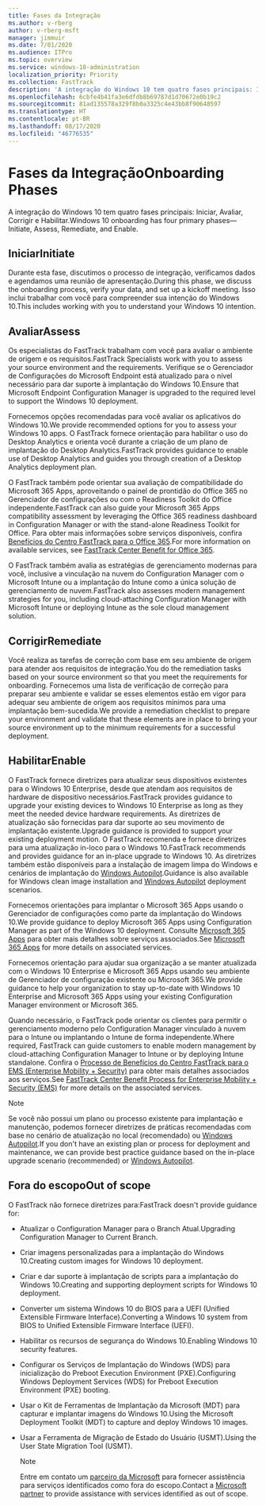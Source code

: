 ```yaml
---
title: Fases da Integração
ms.author: v-rberg
author: v-rberg-msft
manager: jimmuir
ms.date: 7/01/2020
ms.audience: ITPro
ms.topic: overview
ms.service: windows-10-administration
localization_priority: Priority
ms.collection: FastTrack
description: 'A integração do Windows 10 tem quatro fases principais: Iniciar, Avaliar, Corrigir e Habilitar.'
ms.openlocfilehash: 6cbfe4b41fa3e6dfdb8b69787d1d70672e0b19c2
ms.sourcegitcommit: 81ad135578a329f8b0a3325c4e43bb8f90648597
ms.translationtype: HT
ms.contentlocale: pt-BR
ms.lasthandoff: 08/17/2020
ms.locfileid: "46776535"
---
```

# <a name="onboarding-phases"></a><span data-ttu-id="dd109-103">Fases da Integração</span><span class="sxs-lookup"><span data-stu-id="dd109-103">Onboarding Phases</span></span>

<span data-ttu-id="dd109-104">A integração do Windows 10 tem quatro fases principais: Iniciar, Avaliar, Corrigir e Habilitar.</span><span class="sxs-lookup"><span data-stu-id="dd109-104">Windows 10 onboarding has four primary phases—Initiate, Assess, Remediate, and Enable.</span></span>

## <a name="initiate"></a><span data-ttu-id="dd109-105">Iniciar</span><span class="sxs-lookup"><span data-stu-id="dd109-105">Initiate</span></span>

<span data-ttu-id="dd109-106">Durante esta fase, discutimos o processo de integração, verificamos dados e agendamos uma reunião de apresentação.</span><span class="sxs-lookup"><span data-stu-id="dd109-106">During this phase, we discuss the onboarding process, verify your data, and set up a kickoff meeting.</span></span> <span data-ttu-id="dd109-107">Isso inclui trabalhar com você para compreender sua intenção do Windows 10.</span><span class="sxs-lookup"><span data-stu-id="dd109-107">This includes working with you to understand your Windows 10 intention.</span></span>

## <a name="assess"></a><span data-ttu-id="dd109-108">Avaliar</span><span class="sxs-lookup"><span data-stu-id="dd109-108">Assess</span></span>

<span data-ttu-id="dd109-109">Os especialistas do FastTrack trabalham com você para avaliar o ambiente de origem e os requisitos.</span><span class="sxs-lookup"><span data-stu-id="dd109-109">FastTrack Specialists work with you to assess your source environment and the requirements.</span></span> <span data-ttu-id="dd109-110">Verifique se o Gerenciador de Configurações do Microsoft Endpoint está atualizado para o nível necessário para dar suporte à implantação do Windows 10.</span><span class="sxs-lookup"><span data-stu-id="dd109-110">Ensure that Microsoft Endpoint Configuration Manager is upgraded to the required level to support the Windows 10 deployment.</span></span> 

<span data-ttu-id="dd109-111">Fornecemos opções recomendadas para você avaliar os aplicativos do Windows 10.</span><span class="sxs-lookup"><span data-stu-id="dd109-111">We provide recommended options for you to assess your Windows 10 apps.</span></span> <span data-ttu-id="dd109-112">O FastTrack fornece orientação para habilitar o uso do Desktop Analytics e orienta você durante a criação de um plano de implantação do Desktop Analytics.</span><span class="sxs-lookup"><span data-stu-id="dd109-112">FastTrack provides guidance to enable use of Desktop Analytics and guides you through creation of a Desktop Analytics deployment plan.</span></span>

<span data-ttu-id="dd109-113">O FastTrack também pode orientar sua avaliação de compatibilidade do Microsoft 365 Apps, aproveitando o painel de prontidão do Office 365 no Gerenciador de configurações ou com o Readiness Toolkit do Office independente.</span><span class="sxs-lookup"><span data-stu-id="dd109-113">FastTrack can also guide your Microsoft 365 Apps compatibility assessment by leveraging the Office 365 readiness dashboard in Configuration Manager or with the stand-alone Readiness Toolkit for Office.</span></span> <span data-ttu-id="dd109-114">Para obter mais informações sobre serviços disponíveis, confira [Benefícios do Centro FastTrack para o Office 365](O365-fasttrack-benefit-for-office-365.md).</span><span class="sxs-lookup"><span data-stu-id="dd109-114">For more information on available services, see [FastTrack Center Benefit for Office 365](O365-fasttrack-benefit-for-office-365.md).</span></span> 

<span data-ttu-id="dd109-115">O FastTrack também avalia as estratégias de gerenciamento modernas para você, inclusive a vinculação na nuvem do Configuration Manager com o Microsoft Intune ou a implantação do Intune como a única solução de gerenciamento de nuvem.</span><span class="sxs-lookup"><span data-stu-id="dd109-115">FastTrack also assesses modern management strategies for you, including cloud-attaching Configuration Manager with Microsoft Intune or deploying Intune as the sole cloud management solution.</span></span>

## <a name="remediate"></a><span data-ttu-id="dd109-116">Corrigir</span><span class="sxs-lookup"><span data-stu-id="dd109-116">Remediate</span></span>

<span data-ttu-id="dd109-117">Você realiza as tarefas de correção com base em seu ambiente de origem para atender aos requisitos de integração.</span><span class="sxs-lookup"><span data-stu-id="dd109-117">You do the remediation tasks based on your source environment so that you meet the requirements for onboarding.</span></span> <span data-ttu-id="dd109-118">Fornecemos uma lista de verificação de correção para preparar seu ambiente e validar se esses elementos estão em vigor para adequar seu ambiente de origem aos requisitos mínimos para uma implantação bem-sucedida.</span><span class="sxs-lookup"><span data-stu-id="dd109-118">We provide a remediation checklist to prepare your environment and validate that these elements are in place to bring your source environment up to the minimum requirements for a successful deployment.</span></span> 

## <a name="enable"></a><span data-ttu-id="dd109-119">Habilitar</span><span class="sxs-lookup"><span data-stu-id="dd109-119">Enable</span></span>

<span data-ttu-id="dd109-120">O FastTrack fornece diretrizes para atualizar seus dispositivos existentes para o Windows 10 Enterprise, desde que atendam aos requisitos de hardware de dispositivo necessários.</span><span class="sxs-lookup"><span data-stu-id="dd109-120">FastTrack provides guidance to upgrade your existing devices to Windows 10 Enterprise as long as they meet the needed device hardware requirements.</span></span> <span data-ttu-id="dd109-121">As diretrizes de atualização são fornecidas para dar suporte ao seu movimento de implantação existente.</span><span class="sxs-lookup"><span data-stu-id="dd109-121">Upgrade guidance is provided to support your existing deployment motion.</span></span> <span data-ttu-id="dd109-122">O FastTrack recomenda e fornece diretrizes para uma atualização in-loco para o Windows 10.</span><span class="sxs-lookup"><span data-stu-id="dd109-122">FastTrack recommends and provides guidance for an in-place upgrade to Windows 10.</span></span> <span data-ttu-id="dd109-123">As diretrizes também estão disponíveis para a instalação de imagem limpa do Windows e cenários de implantação do [Windows Autopilot](EMS-onboarding-phases.md#windows-autopilot).</span><span class="sxs-lookup"><span data-stu-id="dd109-123">Guidance is also available for Windows clean image installation and [Windows Autopilot](EMS-onboarding-phases.md#windows-autopilot) deployment scenarios.</span></span> 

<span data-ttu-id="dd109-124">Fornecemos orientações para implantar o Microsoft 365 Apps usando o Gerenciador de configurações como parte da implantação do Windows 10.</span><span class="sxs-lookup"><span data-stu-id="dd109-124">We provide guidance to deploy Microsoft 365 Apps using Configuration Manager as part of the Windows 10 deployment.</span></span> <span data-ttu-id="dd109-125">Consulte [Microsoft 365 Apps](O365-onboarding-and-migration.md#microsoft-365-apps) para obter mais detalhes sobre serviços associados.</span><span class="sxs-lookup"><span data-stu-id="dd109-125">See [Microsoft 365 Apps](O365-onboarding-and-migration.md#microsoft-365-apps) for more details on associated services.</span></span>

<span data-ttu-id="dd109-126">Fornecemos orientação para ajudar sua organização a se manter atualizada com o Windows 10 Enterprise e Microsoft 365 Apps usando seu ambiente de Gerenciador de configuração existente ou Microsoft 365.</span><span class="sxs-lookup"><span data-stu-id="dd109-126">We provide guidance to help your organization to stay up-to-date with Windows 10 Enterprise and Microsoft 365 Apps using your existing Configuration Manager environment or Microsoft 365.</span></span>

<span data-ttu-id="dd109-127">Quando necessário, o FastTrack pode orientar os clientes para permitir o gerenciamento moderno pelo Configuration Manager vinculado à nuvem para o Intune ou implantando o Intune de forma independente.</span><span class="sxs-lookup"><span data-stu-id="dd109-127">Where required, FastTrack can guide customers to enable modern management by cloud-attaching Configuration Manager to Intune or by deploying Intune standalone.</span></span> <span data-ttu-id="dd109-128">Confira o [Processo de Benefícios do Centro FastTrack para o EMS (Enterprise Mobility + Security)](EMS-fasttrack-process.md) para obter mais detalhes associados aos serviços.</span><span class="sxs-lookup"><span data-stu-id="dd109-128">See [FastTrack Center Benefit Process for Enterprise Mobility + Security (EMS)](EMS-fasttrack-process.md) for more details on the associated services.</span></span>

> [!NOTE]
> <span data-ttu-id="dd109-129">Se você não possui um plano ou processo existente para implantação e manutenção, podemos fornecer diretrizes de práticas recomendadas com base no cenário de atualização no local (recomendado) ou [Windows Autopilot](EMS-onboarding-phases.md#windows-autopilot).</span><span class="sxs-lookup"><span data-stu-id="dd109-129">If you don't have an existing plan or process for deployment and maintenance, we can provide best practice guidance based on the in-place upgrade scenario (recommended) or [Windows Autopilot](EMS-onboarding-phases.md#windows-autopilot).</span></span>

## <a name="out-of-scope"></a><span data-ttu-id="dd109-130">Fora do escopo</span><span class="sxs-lookup"><span data-stu-id="dd109-130">Out of scope</span></span>

<span data-ttu-id="dd109-131">O FastTrack não fornece diretrizes para:</span><span class="sxs-lookup"><span data-stu-id="dd109-131">FastTrack doesn't provide guidance for:</span></span>

- <span data-ttu-id="dd109-132">Atualizar o Configuration Manager para o Branch Atual.</span><span class="sxs-lookup"><span data-stu-id="dd109-132">Upgrading Configuration Manager to Current Branch.</span></span>
- <span data-ttu-id="dd109-133">Criar imagens personalizadas para a implantação do Windows 10.</span><span class="sxs-lookup"><span data-stu-id="dd109-133">Creating custom images for Windows 10 deployment.</span></span>
- <span data-ttu-id="dd109-134">Criar e dar suporte à implantação de scripts para a implantação do Windows 10.</span><span class="sxs-lookup"><span data-stu-id="dd109-134">Creating and supporting deployment scripts for Windows 10 deployment.</span></span>
- <span data-ttu-id="dd109-135">Converter um sistema Windows 10 do BIOS para a UEFI (Unified Extensible Firmware Interface).</span><span class="sxs-lookup"><span data-stu-id="dd109-135">Converting a Windows 10 system from BIOS to Unified Extensible Firmware Interface (UEFI).</span></span>
- <span data-ttu-id="dd109-136">Habilitar os recursos de segurança do Windows 10.</span><span class="sxs-lookup"><span data-stu-id="dd109-136">Enabling Windows 10 security features.</span></span> 
- <span data-ttu-id="dd109-137">Configurar os Serviços de Implantação do Windows (WDS) para inicialização do Preboot Execution Environment (PXE).</span><span class="sxs-lookup"><span data-stu-id="dd109-137">Configuring Windows Deployment Services (WDS) for Preboot Execution Environment (PXE) booting.</span></span>
- <span data-ttu-id="dd109-138">Usar o Kit de Ferramentas de Implantação da Microsoft (MDT) para capturar e implantar imagens do Windows 10.</span><span class="sxs-lookup"><span data-stu-id="dd109-138">Using the Microsoft Deployment Toolkit (MDT) to capture and deploy Windows 10 images.</span></span>
- <span data-ttu-id="dd109-139">Usar a Ferramenta de Migração de Estado do Usuário (USMT).</span><span class="sxs-lookup"><span data-stu-id="dd109-139">Using the User State Migration Tool (USMT).</span></span>

  > [!NOTE]
  > <span data-ttu-id="dd109-140">Entre em contato um [parceiro da Microsoft](https://go.microsoft.com/fwlink/?linkid=2080150) para fornecer assistência para serviços identificados como fora do escopo.</span><span class="sxs-lookup"><span data-stu-id="dd109-140">Contact a [Microsoft partner](https://go.microsoft.com/fwlink/?linkid=2080150) to provide assistance with services identified as out of scope.</span></span>

 